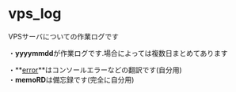 # vps_log

VPSサーバについての作業ログです<br>

・**yyyymmdd**が作業ログです.場合によっては複数日まとめてあります<br>

・**[error](./error)**はコンソールエラーなどの翻訳です(自分用)<br>
・**memoRD**は備忘録です(完全に自分用)
